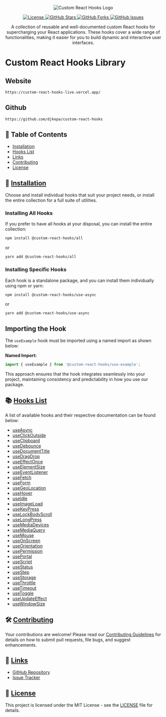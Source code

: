 <p align="center">
  <img src="https://i.ibb.co/ykSxVSX/custom-react-hooks-logo.png" alt="Custom React Hooks Logo"/>
</p>

<p align="center">
  <a href="https://github.com/djkepa/custom-react-hooks/blob/main/LICENSE">
    <img src="https://img.shields.io/badge/license-MIT-blue.svg" alt="License"/>
  </a>
  <a href="https://github.com/djkepa/custom-react-hooks/stargazers">
    <img src="https://img.shields.io/github/stars/djkepa/custom-react-hooks.svg" alt="GitHub Stars"/>
  </a>
  <a href="https://github.com/djkepa/custom-react-hooks/network">
    <img src="https://img.shields.io/github/forks/djkepa/custom-react-hooks.svg" alt="GitHub Forks"/>
  </a>
  <a href="https://github.com/djkepa/custom-react-hooks/issues">
    <img src="https://img.shields.io/github/issues/djkepa/custom-react-hooks.svg" alt="GitHub Issues"/>
  </a>
</p>

<div align="center">
  A collection of reusable and well-documented custom React hooks for supercharging your React applications. These hooks cover a wide range of functionalities, making it easier for you to build dynamic and interactive user interfaces.
</div>

# Custom React Hooks Library

## Website

```sh
https://custom-react-hooks-live.vercel.app/
```

## Github

```sh
https://github.com/djkepa/custom-react-hooks
```

## 🌟 Table of Contents

- [Installation](#-installation)
- [Hooks List](#-hooks-list)
- [Links](#-links)
- [Contributing](#-contributing)
- [License](#-license)

## 🚀 [Installation](#installation)

Choose and install individual hooks that suit your project needs, or install the entire collection for a full suite of utilities.

### Installing All Hooks

If you prefer to have all hooks at your disposal, you can install the entire collection:

```sh
npm install @custom-react-hooks/all
```

or

```sh
yarn add @custom-react-hooks/all
```

### Installing Specific Hooks

Each hook is a standalone package, and you can install them individually using npm or yarn:

```sh
npm install @custom-react-hooks/use-async
```

or

```sh
yarn add @custom-react-hooks/use-async
```

## Importing the Hook

The `useExample` hook must be imported using a named import as shown below:

**Named Import:**
```javascript
import { useExample } from '@custom-react-hooks/use-example';
```
This approach ensures that the hook integrates seamlessly into your project, maintaining consistency and predictability in how you use our package.


## 📚 [Hooks List](#hooks-list)

A list of available hooks and their respective documentation can be found below:

- [useAsync](https://www.npmjs.com/package/@custom-react-hooks/use-async)
- [useClickOutside](https://www.npmjs.com/package/@custom-react-hooks/use-click-outside)
- [useClipboard](https://www.npmjs.com/package/@custom-react-hooks/use-clipboard)
- [useDebounce](https://www.npmjs.com/package/@custom-react-hooks/use-debounce)
- [useDocumentTitle](https://www.npmjs.com/package/@custom-react-hooks/use-document-title)
- [useDragDrop](https://www.npmjs.com/package/@custom-react-hooks/use-drag-drop)
- [useEffectOnce](https://www.npmjs.com/package/@custom-react-hooks/use-effect-once)
- [useElementSize](https://www.npmjs.com/package/@custom-react-hooks/use-element-size)
- [useEventListener](https://www.npmjs.com/package/@custom-react-hooks/use-event-listener)
- [useFetch](https://www.npmjs.com/package/@custom-react-hooks/use-fetch)
- [useForm](https://www.npmjs.com/package/@custom-react-hooks/use-form)
- [useGeoLocation](https://www.npmjs.com/package/@custom-react-hooks/use-geo-location)
- [useHover](https://www.npmjs.com/package/@custom-react-hooks/use-hover)
- [useIdle](https://www.npmjs.com/package/@custom-react-hooks/use-idle)
- [useImageLoad](https://www.npmjs.com/package/@custom-react-hooks/use-image-load)
- [useKeyPress](https://www.npmjs.com/package/@custom-react-hooks/use-key-press)
- [useLockBodyScroll](https://www.npmjs.com/package/@custom-react-hooks/use-lock-body-scroll)
- [useLongPress](https://www.npmjs.com/package/@custom-react-hooks/use-long-press)
- [useMediaDevices](https://www.npmjs.com/package/@custom-react-hooks/use-media-devices)
- [useMediaQuery](https://www.npmjs.com/package/@custom-react-hooks/use-media-query)
- [useMouse](https://www.npmjs.com/package/@custom-react-hooks/use-mouse)
- [useOnScreen](https://www.npmjs.com/package/@custom-react-hooks/use-on-screen)
- [useOrientation](https://www.npmjs.com/package/@custom-react-hooks/use-orientation)
- [usePermission](https://www.npmjs.com/package/@custom-react-hooks/use-permission)
- [usePortal](https://www.npmjs.com/package/@custom-react-hooks/use-portal)
- [useScript](https://www.npmjs.com/package/@custom-react-hooks/use-script)
- [useStatus](https://www.npmjs.com/package/@custom-react-hooks/use-status)
- [useStep](https://www.npmjs.com/package/@custom-react-hooks/use-step)
- [useStorage](https://www.npmjs.com/package/@custom-react-hooks/use-storage)
- [useThrottle](https://www.npmjs.com/package/@custom-react-hooks/use-throttle)
- [useTimeout](https://www.npmjs.com/package/@custom-react-hooks/use-timeout)
- [useToggle](https://www.npmjs.com/package/@custom-react-hooks/use-toggle)
- [useUpdateEffect](https://www.npmjs.com/package/@custom-react-hooks/use-update-effect)
- [useWindowSize](https://www.npmjs.com/package/@custom-react-hooks/use-window-size)


## 🛠️ [Contributing](#contributing)

Your contributions are welcome! Please read our [Contributing Guidelines](https://github.com/djkepa/custom-react-hooks/blob/main/CONTRIBUTING.md) for details on how to submit pull requests, file bugs, and suggest enhancements.

## 🔗 [Links](#links)

- [GitHub Repository](https://github.com/djkepa/custom-react-hooks)
- [Issue Tracker](https://github.com/djkepa/custom-react-hooks/issues)

## 📄 [License](#license)

This project is licensed under the MIT License - see the [LICENSE](https://github.com/djkepa/custom-react-hooks/blob/main/LICENSE) file for details.